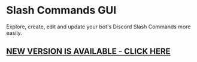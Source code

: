 # Slash Commands GUI

Explore, create, edit and update your bot's Discord Slash Commands more easily.

## [NEW VERSION IS AVAILABLE - CLICK HERE](https://github.com/Androz2091/slash-commands-gui)
